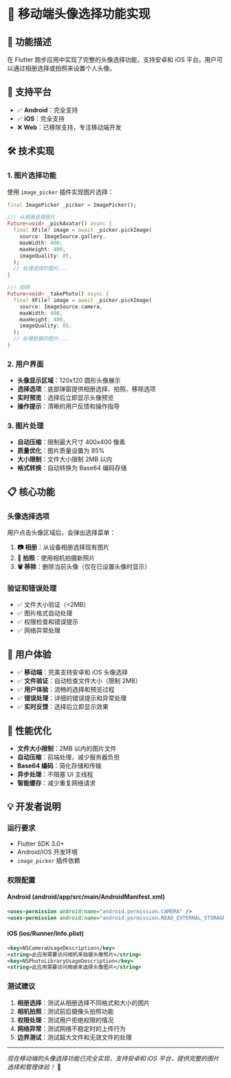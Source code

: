 # 🔧 移动端头像选择功能实现

## 🎯 功能描述

在 Flutter 跑步应用中实现了完整的头像选择功能，支持安卓和 iOS 平台。用户可以通过相册选择或拍照来设置个人头像。

## 📱 支持平台

- ✅ **Android**：完全支持
- ✅ **iOS**：完全支持
- ❌ **Web**：已移除支持，专注移动端开发

## 🛠️ 技术实现

### 1. 图片选择功能

使用 `image_picker` 插件实现图片选择：

```dart
final ImagePicker _picker = ImagePicker();

/// 从相册选择图片
Future<void> _pickAvatar() async {
  final XFile? image = await _picker.pickImage(
    source: ImageSource.gallery,
    maxWidth: 400,
    maxHeight: 400,
    imageQuality: 85,
  );
  // 处理选择的图片...
}

/// 拍照
Future<void> _takePhoto() async {
  final XFile? image = await _picker.pickImage(
    source: ImageSource.camera,
    maxWidth: 400,
    maxHeight: 400,
    imageQuality: 85,
  );
  // 处理拍摄的图片...
}
```

### 2. 用户界面

- **头像显示区域**：120x120 圆形头像展示
- **选择选项**：底部弹窗提供相册选择、拍照、移除选项
- **实时预览**：选择后立即显示头像预览
- **操作提示**：清晰的用户反馈和操作指导

### 3. 图片处理

- **自动压缩**：限制最大尺寸 400x400 像素
- **质量优化**：图片质量设置为 85%
- **大小限制**：文件大小限制 2MB 以内
- **格式转换**：自动转换为 Base64 编码存储

## 📋 核心功能

### 头像选择选项

用户点击头像区域后，会弹出选择菜单：

1. **📷 相册**：从设备相册选择现有图片
2. **📸 拍照**：使用相机拍摄新照片
3. **🗑️ 移除**：删除当前头像（仅在已设置头像时显示）

### 验证和错误处理

- ✅ 文件大小验证（<2MB）
- ✅ 图片格式自动处理
- ✅ 权限检查和错误提示
- ✅ 网络异常处理

## 🎉 用户体验

- ✅ **移动端**：完美支持安卓和 iOS 头像选择
- ✅ **文件验证**：自动检查文件大小（限制 2MB）
- ✅ **用户体验**：流畅的选择和预览过程
- ✅ **错误处理**：详细的错误提示和异常处理
- ✅ **实时反馈**：选择后立即显示效果

## 🚀 性能优化

- **文件大小限制**：2MB 以内的图片文件
- **自动压缩**：前端处理，减少服务器负担
- **Base64 编码**：简化存储和传输
- **异步处理**：不阻塞 UI 主线程
- **智能缓存**：减少重复网络请求

## 💡 开发者说明

### 运行要求

- Flutter SDK 3.0+
- Android/iOS 开发环境
- `image_picker` 插件依赖

### 权限配置

#### Android (android/app/src/main/AndroidManifest.xml)

```xml
<uses-permission android:name="android.permission.CAMERA" />
<uses-permission android:name="android.permission.READ_EXTERNAL_STORAGE" />
```

#### iOS (ios/Runner/Info.plist)

```xml
<key>NSCameraUsageDescription</key>
<string>此应用需要访问相机来拍摄头像照片</string>
<key>NSPhotoLibraryUsageDescription</key>
<string>此应用需要访问相册来选择头像图片</string>
```

### 测试建议

1. **相册选择**：测试从相册选择不同格式和大小的图片
2. **相机拍照**：测试前后摄像头拍照功能
3. **权限处理**：测试用户拒绝权限的情况
4. **网络异常**：测试网络不稳定时的上传行为
5. **边界测试**：测试超大文件和无效文件的处理

---

_现在移动端的头像选择功能已完全实现，支持安卓和 iOS 平台，提供完整的图片选择和管理体验！_ 🎊
